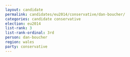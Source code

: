 ```yaml
---
layout: candidate
permalink: candidates/eu2014/conservative/dan-boucher/
categories: candidate conservative
election: eu2014
list-rank: 3
list-rank-ordinal: 3rd
person: dan-boucher
region: wales
party: conservative
---
```

